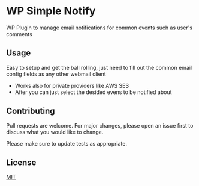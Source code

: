 # WP Simple Notify 

WP Plugin to manage email notifications for common events such as user's comments

## Usage

Easy to setup and get the ball rolling, just need to fill out the common email config fields as any other webmail client

- Works also for private providers like AWS SES 
- After you can just select the desided evens to be notified about

## Contributing
Pull requests are welcome. For major changes, please open an issue first to discuss what you would like to change.

Please make sure to update tests as appropriate.

## License
[MIT](https://choosealicense.com/licenses/mit/)